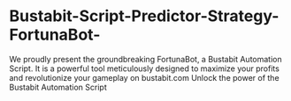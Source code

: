 # Bustabit-Script-Predictor-Strategy-FortunaBot-
We proudly present the groundbreaking FortunaBot, a Bustabit Automation Script. It is a powerful tool meticulously designed to maximize your profits and revolutionize your gameplay on bustabit.com Unlock the power of the Bustabit Automation Script
